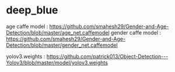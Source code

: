 # deep_blue
age caffe model : https://github.com/smahesh29/Gender-and-Age-Detection/blob/master/age_net.caffemodel
gender caffe model : https://github.com/smahesh29/Gender-and-Age-Detection/blob/master/gender_net.caffemodel

yolov3.weights : https://github.com/patrick013/Object-Detection---Yolov3/blob/master/model/yolov3.weights
